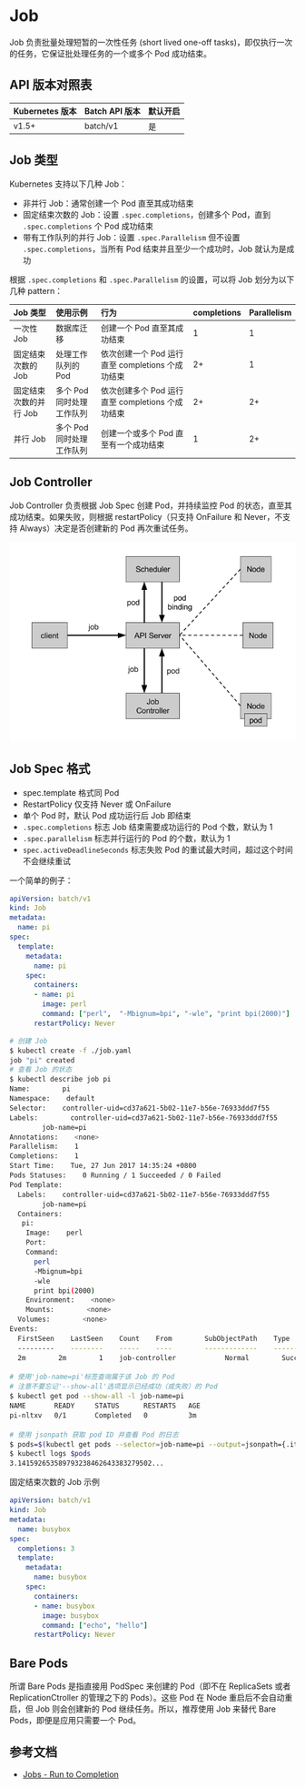 # Job

Job 负责批量处理短暂的一次性任务 \(short lived one-off tasks\)，即仅执行一次的任务，它保证批处理任务的一个或多个 Pod 成功结束。

## API 版本对照表

| Kubernetes 版本 | Batch API 版本 | 默认开启 |
| :--- | :--- | :--- |
| v1.5+ | batch/v1 | 是 |

## Job 类型

Kubernetes 支持以下几种 Job：

* 非并行 Job：通常创建一个 Pod 直至其成功结束
* 固定结束次数的 Job：设置 `.spec.completions`，创建多个 Pod，直到 `.spec.completions` 个 Pod 成功结束
* 带有工作队列的并行 Job：设置 `.spec.Parallelism` 但不设置 `.spec.completions`，当所有 Pod 结束并且至少一个成功时，Job 就认为是成功

根据 `.spec.completions` 和 `.spec.Parallelism` 的设置，可以将 Job 划分为以下几种 pattern：

| Job 类型 | 使用示例 | 行为 | completions | Parallelism |
| :--- | :--- | :--- | :--- | :--- |
| 一次性 Job | 数据库迁移 | 创建一个 Pod 直至其成功结束 | 1 | 1 |
| 固定结束次数的 Job | 处理工作队列的 Pod | 依次创建一个 Pod 运行直至 completions 个成功结束 | 2+ | 1 |
| 固定结束次数的并行 Job | 多个 Pod 同时处理工作队列 | 依次创建多个 Pod 运行直至 completions 个成功结束 | 2+ | 2+ |
| 并行 Job | 多个 Pod 同时处理工作队列 | 创建一个或多个 Pod 直至有一个成功结束 | 1 | 2+ |

## Job Controller

Job Controller 负责根据 Job Spec 创建 Pod，并持续监控 Pod 的状态，直至其成功结束。如果失败，则根据 restartPolicy（只支持 OnFailure 和 Never，不支持 Always）决定是否创建新的 Pod 再次重试任务。

![](../../.gitbook/assets/job.png)

## Job Spec 格式

* spec.template 格式同 Pod
* RestartPolicy 仅支持 Never 或 OnFailure
* 单个 Pod 时，默认 Pod 成功运行后 Job 即结束
* `.spec.completions` 标志 Job 结束需要成功运行的 Pod 个数，默认为 1
* `.spec.parallelism` 标志并行运行的 Pod 的个数，默认为 1
* `spec.activeDeadlineSeconds` 标志失败 Pod 的重试最大时间，超过这个时间不会继续重试

一个简单的例子：

```yaml
apiVersion: batch/v1
kind: Job
metadata:
  name: pi
spec:
  template:
    metadata:
      name: pi
    spec:
      containers:
      - name: pi
        image: perl
        command: ["perl",  "-Mbignum=bpi", "-wle", "print bpi(2000)"]
      restartPolicy: Never
```

```bash
# 创建 Job
$ kubectl create -f ./job.yaml
job "pi" created
# 查看 Job 的状态
$ kubectl describe job pi
Name:        pi
Namespace:    default
Selector:    controller-uid=cd37a621-5b02-11e7-b56e-76933ddd7f55
Labels:        controller-uid=cd37a621-5b02-11e7-b56e-76933ddd7f55
        job-name=pi
Annotations:    <none>
Parallelism:    1
Completions:    1
Start Time:    Tue, 27 Jun 2017 14:35:24 +0800
Pods Statuses:    0 Running / 1 Succeeded / 0 Failed
Pod Template:
  Labels:    controller-uid=cd37a621-5b02-11e7-b56e-76933ddd7f55
        job-name=pi
  Containers:
   pi:
    Image:    perl
    Port:
    Command:
      perl
      -Mbignum=bpi
      -wle
      print bpi(2000)
    Environment:    <none>
    Mounts:        <none>
  Volumes:        <none>
Events:
  FirstSeen    LastSeen    Count    From        SubObjectPath    Type        Reason            Message
  ---------    --------    -----    ----        -------------    --------    ------            -------
  2m        2m        1    job-controller            Normal        SuccessfulCreate    Created pod: pi-nltxv

# 使用'job-name=pi'标签查询属于该 Job 的 Pod
# 注意不要忘记'--show-all'选项显示已经成功（或失败）的 Pod
$ kubectl get pod --show-all -l job-name=pi
NAME       READY     STATUS      RESTARTS   AGE
pi-nltxv   0/1       Completed   0          3m

# 使用 jsonpath 获取 pod ID 并查看 Pod 的日志
$ pods=$(kubectl get pods --selector=job-name=pi --output=jsonpath={.items..metadata.name})
$ kubectl logs $pods
3.141592653589793238462643383279502...
```

固定结束次数的 Job 示例

```yaml
apiVersion: batch/v1
kind: Job
metadata:
  name: busybox
spec:
  completions: 3
  template:
    metadata:
      name: busybox
    spec:
      containers:
      - name: busybox
        image: busybox
        command: ["echo", "hello"]
      restartPolicy: Never
```

## Bare Pods

所谓 Bare Pods 是指直接用 PodSpec 来创建的 Pod（即不在 ReplicaSets 或者 ReplicationCtroller 的管理之下的 Pods）。这些 Pod 在 Node 重启后不会自动重启，但 Job 则会创建新的 Pod 继续任务。所以，推荐使用 Job 来替代 Bare Pods，即便是应用只需要一个 Pod。

## 参考文档

* [Jobs - Run to Completion](https://kubernetes.io/docs/concepts/workloads/controllers/jobs-run-to-completion/)


